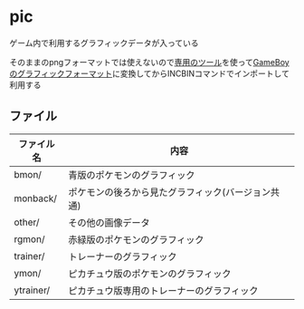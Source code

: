 # pic 

ゲーム内で利用するグラフィックデータが入っている

そのままのpngフォーマットでは使えないので[専用のツール](https://rednex.github.io/rgbds/rgbgfx.1.html)を使って[GameBoyのグラフィックフォーマット](./docs/2bpp.md)に変換してからINCBINコマンドでインポートして利用する

## ファイル

 ファイル名  |  内容
---- | ----
 bmon/  |  青版のポケモンのグラフィック
 monback/  |  ポケモンの後ろから見たグラフィック(バージョン共通)
 other/  |  その他の画像データ
 rgmon/  |  赤緑版のポケモンのグラフィック
 trainer/  |  トレーナーのグラフィック
 ymon/  |  ピカチュウ版のポケモンのグラフィック
 ytrainer/  |  ピカチュウ版専用のトレーナーのグラフィック